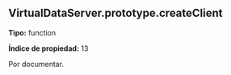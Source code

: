 ## VirtualDataServer.prototype.createClient

**Tipo:** function

**Índice de propiedad:** 13

Por documentar.



